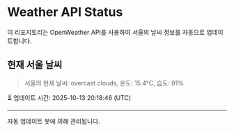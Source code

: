 
# Weather API Status

이 리포지토리는 OpenWeather API를 사용하여 서울의 날씨 정보를 자동으로 업데이트합니다.

## 현재 서울 날씨
> 서울의 현재 날씨: overcast clouds, 온도: 15.4°C, 습도: 91%

⏳ 업데이트 시간: 2025-10-13 20:18:46 (UTC)

---
자동 업데이트 봇에 의해 관리됩니다.
